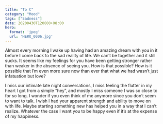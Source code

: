 ```yaml
---
title: "To C"
category: "Mood"
tags: ["Sadness"]
date: 20200430T120000+08:00
hero:
  format: 'jpeg'
  url: 'HERO_0006.jpg'
---
```

Almost every morning I wake up having had an amazing dream with you in it before I come back to the sad reality of life. We can’t be together and it still sucks. It seems like my feelings for you have been getting stronger rather than weaker in the absence of seeing you. How is that possible? How is it possible that I’m even more sure now than ever that what we had wasn’t just infatuation but love?

I miss our intimate late night conversations, I miss feeling the flutter in my heart I got from a simple “hey”, and mostly I miss someone I was so close to for so long. I wonder if you even think of me anymore since you don’t seem to want to talk. I wish I had your apparent strength and ability to move on with life. Maybe starting something new has helped you in a way that I can’t realize. Whatever the case I want you to be happy even if it’s at the expense of my happiness.
